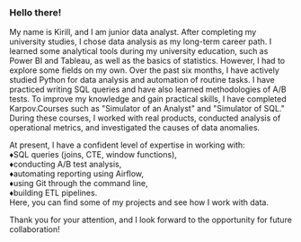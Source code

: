 ### Hello there!

My name is Kirill, and I am junior data analyst. After completing my university studies, I chose data analysis as my long-term career path.
I learned some analytical tools during my university education, such as Power BI and Tableau, as well as the basics of statistics. However, I had to explore some fields on my own.
Over the past six months, I have actively studied Python for data analysis and automation of routine tasks. I have practiced writing SQL queries and have also learned methodologies of A/B tests.
To improve my knowledge and gain practical skills, I have completed Karpov.Courses such as "Simulator of an Analyst" and "Simulator of SQL." During these courses, I worked with real products, conducted analysis of operational metrics, and investigated the causes of data anomalies.

At present, I have a confident level of expertise in working with:<br>
          ♦SQL queries (joins, CTE, window functions),<br> 
          ♦conducting A/B test analysis,<br> 
          ♦automating reporting using Airflow,<br> 
          ♦using Git through the command line, <br>
          ♦building ETL pipelines.<br>
Here, you can find some of my projects and see how I work with data.

Thank you for your attention, and I look forward to the opportunity for future collaboration!
